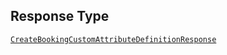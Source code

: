 ## Response Type

[`CreateBookingCustomAttributeDefinitionResponse`](../../doc/models/create-booking-custom-attribute-definition-response.md)
